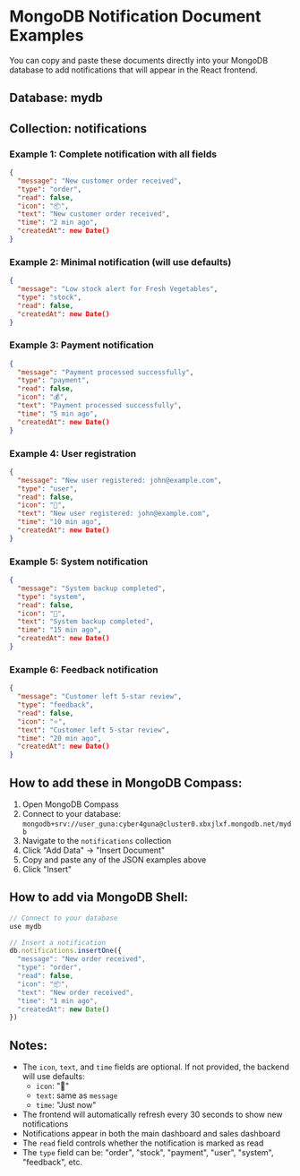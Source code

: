 # MongoDB Notification Document Examples

You can copy and paste these documents directly into your MongoDB database to add notifications that will appear in the React frontend.

## Database: mydb
## Collection: notifications

### Example 1: Complete notification with all fields
```json
{
  "message": "New customer order received",
  "type": "order",
  "read": false,
  "icon": "📦",
  "text": "New customer order received",
  "time": "2 min ago",
  "createdAt": new Date()
}
```

### Example 2: Minimal notification (will use defaults)
```json
{
  "message": "Low stock alert for Fresh Vegetables",
  "type": "stock",
  "read": false,
  "createdAt": new Date()
}
```

### Example 3: Payment notification
```json
{
  "message": "Payment processed successfully",
  "type": "payment",
  "read": false,
  "icon": "💰",
  "text": "Payment processed successfully",
  "time": "5 min ago",
  "createdAt": new Date()
}
```

### Example 4: User registration
```json
{
  "message": "New user registered: john@example.com",
  "type": "user",
  "read": false,
  "icon": "👤",
  "text": "New user registered: john@example.com",
  "time": "10 min ago",
  "createdAt": new Date()
}
```

### Example 5: System notification
```json
{
  "message": "System backup completed",
  "type": "system",
  "read": false,
  "icon": "💾",
  "text": "System backup completed",
  "time": "15 min ago",
  "createdAt": new Date()
}
```

### Example 6: Feedback notification
```json
{
  "message": "Customer left 5-star review",
  "type": "feedback",
  "read": false,
  "icon": "⭐",
  "text": "Customer left 5-star review",
  "time": "20 min ago",
  "createdAt": new Date()
}
```

## How to add these in MongoDB Compass:

1. Open MongoDB Compass
2. Connect to your database: `mongodb+srv://user_guna:cyber4guna@cluster0.xbxjlxf.mongodb.net/mydb`
3. Navigate to the `notifications` collection
4. Click "Add Data" → "Insert Document"
5. Copy and paste any of the JSON examples above
6. Click "Insert"

## How to add via MongoDB Shell:

```javascript
// Connect to your database
use mydb

// Insert a notification
db.notifications.insertOne({
  "message": "New order received",
  "type": "order",
  "read": false,
  "icon": "📦",
  "text": "New order received",
  "time": "1 min ago",
  "createdAt": new Date()
})
```

## Notes:

- The `icon`, `text`, and `time` fields are optional. If not provided, the backend will use defaults:
  - `icon`: "🔔"
  - `text`: same as `message`
  - `time`: "Just now"
- The frontend will automatically refresh every 30 seconds to show new notifications
- Notifications appear in both the main dashboard and sales dashboard
- The `read` field controls whether the notification is marked as read
- The `type` field can be: "order", "stock", "payment", "user", "system", "feedback", etc. 